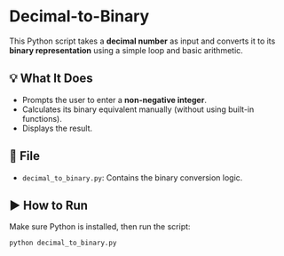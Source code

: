 # Decimal-to-Binary

This Python script takes a **decimal number** as input and converts it to its **binary representation** using a simple loop and basic arithmetic.

## 💡 What It Does

- Prompts the user to enter a **non-negative integer**.
- Calculates its binary equivalent manually (without using built-in functions).
- Displays the result.

## 📁 File

- `decimal_to_binary.py`: Contains the binary conversion logic.

## ▶️ How to Run

Make sure Python is installed, then run the script:

```bash
python decimal_to_binary.py
